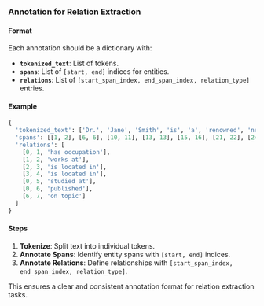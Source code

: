 ### Annotation for Relation Extraction

#### Format
Each annotation should be a dictionary with:
- **`tokenized_text`**: List of tokens.
- **`spans`**: List of `[start, end]` indices for entities.
- **`relations`**: List of `[start_span_index, end_span_index, relation_type]` entries.

#### Example
```python
{
  'tokenized_text': ['Dr.', 'Jane', 'Smith', 'is', 'a', 'renowned', 'neurosurgeon', 'who', 'works', 'at', 'the', 'Mayo', 'Clinic', 'in', 'Rochester', ',', 'Minnesota', '.', 'She', 'studied', 'at', 'Harvard', 'University', 'and', 'published', 'numerous', 'papers', 'on', 'brain', 'surgery', '.'],
  'spans': [[1, 2], [6, 6], [10, 11], [13, 13], [15, 16], [21, 22], [24, 27], [29, 30]],
  'relations': [
    [0, 1, 'has occupation'],
    [1, 2, 'works at'],
    [2, 3, 'is located in'],
    [3, 4, 'is located in'],
    [0, 5, 'studied at'],
    [0, 6, 'published'],
    [6, 7, 'on topic']
  ]
}
```

#### Steps
1. **Tokenize**: Split text into individual tokens.
2. **Annotate Spans**: Identify entity spans with `[start, end]` indices.
3. **Annotate Relations**: Define relationships with `[start_span_index, end_span_index, relation_type]`.

This ensures a clear and consistent annotation format for relation extraction tasks.